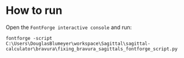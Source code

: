 # How to run

Open the `FontForge interactive console` and run:

```
fontforge -script C:\Users\DouglasBlumeyer\workspace\Sagittal\sagittal-calculator\bravura\fixing_bravura_sagittals_fontforge_script.py
```
